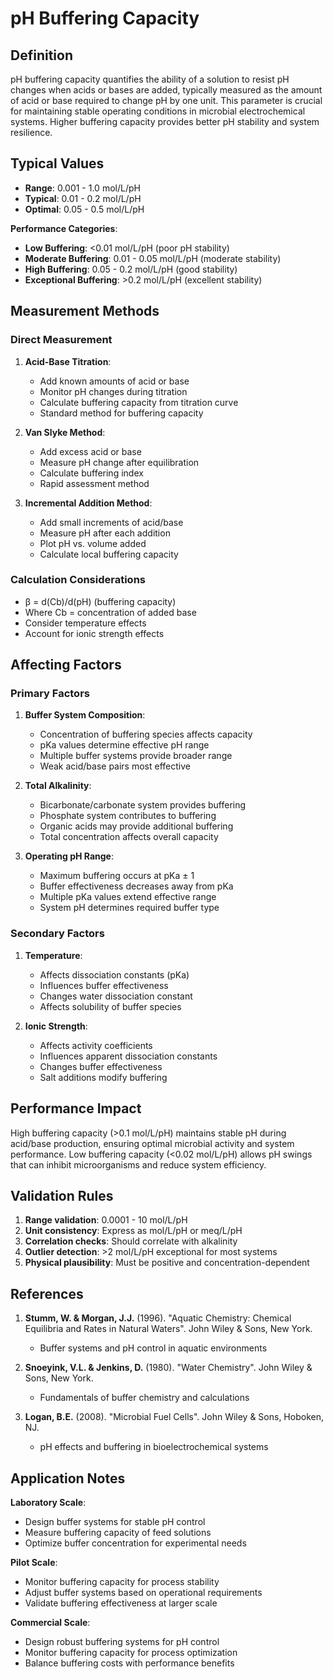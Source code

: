 <!--
Parameter ID: ph_buffering_capacity
Category: chemical
Generated: 2025-01-17T12:07:00.000Z
-->

# pH Buffering Capacity

## Definition

pH buffering capacity quantifies the ability of a solution to resist pH changes
when acids or bases are added, typically measured as the amount of acid or base
required to change pH by one unit. This parameter is crucial for maintaining
stable operating conditions in microbial electrochemical systems. Higher
buffering capacity provides better pH stability and system resilience.

## Typical Values

- **Range**: 0.001 - 1.0 mol/L/pH
- **Typical**: 0.01 - 0.2 mol/L/pH
- **Optimal**: 0.05 - 0.5 mol/L/pH

**Performance Categories**:

- **Low Buffering**: <0.01 mol/L/pH (poor pH stability)
- **Moderate Buffering**: 0.01 - 0.05 mol/L/pH (moderate stability)
- **High Buffering**: 0.05 - 0.2 mol/L/pH (good stability)
- **Exceptional Buffering**: >0.2 mol/L/pH (excellent stability)

## Measurement Methods

### Direct Measurement

1. **Acid-Base Titration**:
   - Add known amounts of acid or base
   - Monitor pH changes during titration
   - Calculate buffering capacity from titration curve
   - Standard method for buffering capacity

2. **Van Slyke Method**:
   - Add excess acid or base
   - Measure pH change after equilibration
   - Calculate buffering index
   - Rapid assessment method

3. **Incremental Addition Method**:
   - Add small increments of acid/base
   - Measure pH after each addition
   - Plot pH vs. volume added
   - Calculate local buffering capacity

### Calculation Considerations

- β = d(Cb)/d(pH) (buffering capacity)
- Where Cb = concentration of added base
- Consider temperature effects
- Account for ionic strength effects

## Affecting Factors

### Primary Factors

1. **Buffer System Composition**:
   - Concentration of buffering species affects capacity
   - pKa values determine effective pH range
   - Multiple buffer systems provide broader range
   - Weak acid/base pairs most effective

2. **Total Alkalinity**:
   - Bicarbonate/carbonate system provides buffering
   - Phosphate system contributes to buffering
   - Organic acids may provide additional buffering
   - Total concentration affects overall capacity

3. **Operating pH Range**:
   - Maximum buffering occurs at pKa ± 1
   - Buffer effectiveness decreases away from pKa
   - Multiple pKa values extend effective range
   - System pH determines required buffer type

### Secondary Factors

1. **Temperature**:
   - Affects dissociation constants (pKa)
   - Influences buffer effectiveness
   - Changes water dissociation constant
   - Affects solubility of buffer species

2. **Ionic Strength**:
   - Affects activity coefficients
   - Influences apparent dissociation constants
   - Changes buffer effectiveness
   - Salt additions modify buffering

## Performance Impact

High buffering capacity (>0.1 mol/L/pH) maintains stable pH during acid/base
production, ensuring optimal microbial activity and system performance. Low
buffering capacity (<0.02 mol/L/pH) allows pH swings that can inhibit
microorganisms and reduce system efficiency.

## Validation Rules

1. **Range validation**: 0.0001 - 10 mol/L/pH
2. **Unit consistency**: Express as mol/L/pH or meq/L/pH
3. **Correlation checks**: Should correlate with alkalinity
4. **Outlier detection**: >2 mol/L/pH exceptional for most systems
5. **Physical plausibility**: Must be positive and concentration-dependent

## References

1. **Stumm, W. & Morgan, J.J.** (1996). "Aquatic Chemistry: Chemical Equilibria
   and Rates in Natural Waters". John Wiley & Sons, New York.
   - Buffer systems and pH control in aquatic environments

2. **Snoeyink, V.L. & Jenkins, D.** (1980). "Water Chemistry". John Wiley &
   Sons, New York.
   - Fundamentals of buffer chemistry and calculations

3. **Logan, B.E.** (2008). "Microbial Fuel Cells". John Wiley & Sons, Hoboken,
   NJ.
   - pH effects and buffering in bioelectrochemical systems

## Application Notes

**Laboratory Scale**:

- Design buffer systems for stable pH control
- Measure buffering capacity of feed solutions
- Optimize buffer concentration for experimental needs

**Pilot Scale**:

- Monitor buffering capacity for process stability
- Adjust buffer systems based on operational requirements
- Validate buffering effectiveness at larger scale

**Commercial Scale**:

- Design robust buffering systems for pH control
- Monitor buffering capacity for process optimization
- Balance buffering costs with performance benefits
